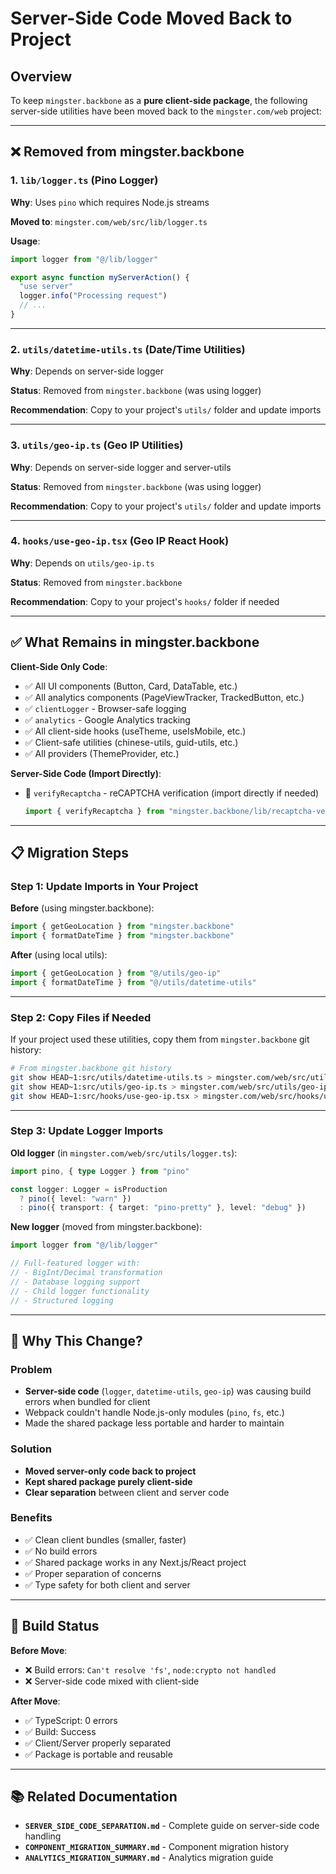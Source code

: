 # Server-Side Code Moved Back to Project

## Overview

To keep `mingster.backbone` as a **pure client-side package**, the following server-side utilities have been moved back to the `mingster.com/web` project:

---

## ❌ Removed from mingster.backbone

### 1. **`lib/logger.ts`** (Pino Logger)
**Why**: Uses `pino` which requires Node.js streams

**Moved to**: `mingster.com/web/src/lib/logger.ts`

**Usage**:
```typescript
import logger from "@/lib/logger"

export async function myServerAction() {
  "use server"
  logger.info("Processing request")
  // ...
}
```

---

### 2. **`utils/datetime-utils.ts`** (Date/Time Utilities)
**Why**: Depends on server-side logger

**Status**: Removed from `mingster.backbone` (was using logger)

**Recommendation**: Copy to your project's `utils/` folder and update imports

---

### 3. **`utils/geo-ip.ts`** (Geo IP Utilities)
**Why**: Depends on server-side logger and server-utils

**Status**: Removed from `mingster.backbone` (was using logger)

**Recommendation**: Copy to your project's `utils/` folder and update imports

---

### 4. **`hooks/use-geo-ip.tsx`** (Geo IP React Hook)
**Why**: Depends on `utils/geo-ip.ts`

**Status**: Removed from `mingster.backbone`

**Recommendation**: Copy to your project's `hooks/` folder if needed

---

## ✅ What Remains in mingster.backbone

**Client-Side Only Code**:
- ✅ All UI components (Button, Card, DataTable, etc.)
- ✅ All analytics components (PageViewTracker, TrackedButton, etc.)
- ✅ `clientLogger` - Browser-safe logging
- ✅ `analytics` - Google Analytics tracking
- ✅ All client-side hooks (useTheme, useIsMobile, etc.)
- ✅ Client-safe utilities (chinese-utils, guid-utils, etc.)
- ✅ All providers (ThemeProvider, etc.)

**Server-Side Code (Import Directly)**:
- 📝 `verifyRecaptcha` - reCAPTCHA verification (import directly if needed)
  ```typescript
  import { verifyRecaptcha } from "mingster.backbone/lib/recaptcha-verify"
  ```

---

## 📋 Migration Steps

### Step 1: Update Imports in Your Project

**Before** (using mingster.backbone):
```typescript
import { getGeoLocation } from "mingster.backbone"
import { formatDateTime } from "mingster.backbone"
```

**After** (using local utils):
```typescript
import { getGeoLocation } from "@/utils/geo-ip"
import { formatDateTime } from "@/utils/datetime-utils"
```

---

### Step 2: Copy Files if Needed

If your project used these utilities, copy them from `mingster.backbone` git history:

```bash
# From mingster.backbone git history
git show HEAD~1:src/utils/datetime-utils.ts > mingster.com/web/src/utils/datetime-utils.ts
git show HEAD~1:src/utils/geo-ip.ts > mingster.com/web/src/utils/geo-ip.ts
git show HEAD~1:src/hooks/use-geo-ip.tsx > mingster.com/web/src/hooks/use-geo-ip.tsx
```

---

### Step 3: Update Logger Imports

**Old logger** (in `mingster.com/web/src/utils/logger.ts`):
```typescript
import pino, { type Logger } from "pino"

const logger: Logger = isProduction
  ? pino({ level: "warn" })
  : pino({ transport: { target: "pino-pretty" }, level: "debug" })
```

**New logger** (moved from mingster.backbone):
```typescript
import logger from "@/lib/logger"

// Full-featured logger with:
// - BigInt/Decimal transformation
// - Database logging support
// - Child logger functionality
// - Structured logging
```

---

## 🎯 Why This Change?

### Problem
- **Server-side code** (`logger`, `datetime-utils`, `geo-ip`) was causing build errors when bundled for client
- Webpack couldn't handle Node.js-only modules (`pino`, `fs`, etc.)
- Made the shared package less portable and harder to maintain

### Solution
- **Moved server-only code back to project**
- **Kept shared package purely client-side**
- **Clear separation** between client and server code

### Benefits
- ✅ Clean client bundles (smaller, faster)
- ✅ No build errors
- ✅ Shared package works in any Next.js/React project
- ✅ Proper separation of concerns
- ✅ Type safety for both client and server

---

## 🔧 Build Status

**Before Move**:
- ❌ Build errors: `Can't resolve 'fs'`, `node:crypto not handled`
- ❌ Server-side code mixed with client-side

**After Move**:
- ✅ TypeScript: 0 errors
- ✅ Build: Success
- ✅ Client/Server properly separated
- ✅ Package is portable and reusable

---

## 📚 Related Documentation

- **`SERVER_SIDE_CODE_SEPARATION.md`** - Complete guide on server-side code handling
- **`COMPONENT_MIGRATION_SUMMARY.md`** - Component migration history
- **`ANALYTICS_MIGRATION_SUMMARY.md`** - Analytics migration guide

